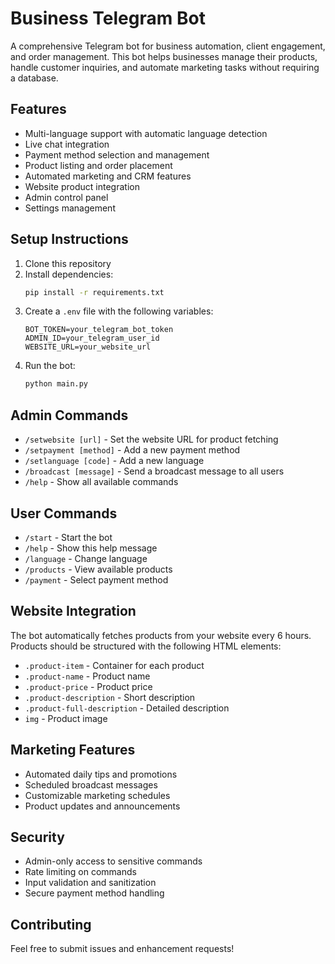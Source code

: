# Business Telegram Bot

A comprehensive Telegram bot for business automation, client engagement, and order management. This bot helps businesses manage their products, handle customer inquiries, and automate marketing tasks without requiring a database.

## Features

- Multi-language support with automatic language detection
- Live chat integration
- Payment method selection and management
- Product listing and order placement
- Automated marketing and CRM features
- Website product integration
- Admin control panel
- Settings management

## Setup Instructions

1. Clone this repository
2. Install dependencies:
   ```bash
   pip install -r requirements.txt
   ```
3. Create a `.env` file with the following variables:
   ```
   BOT_TOKEN=your_telegram_bot_token
   ADMIN_ID=your_telegram_user_id
   WEBSITE_URL=your_website_url
   ```
4. Run the bot:
   ```bash
   python main.py
   ```

## Admin Commands

- `/setwebsite [url]` - Set the website URL for product fetching
- `/setpayment [method]` - Add a new payment method
- `/setlanguage [code]` - Add a new language
- `/broadcast [message]` - Send a broadcast message to all users
- `/help` - Show all available commands

## User Commands

- `/start` - Start the bot
- `/help` - Show this help message
- `/language` - Change language
- `/products` - View available products
- `/payment` - Select payment method

## Website Integration

The bot automatically fetches products from your website every 6 hours. Products should be structured with the following HTML elements:
- `.product-item` - Container for each product
- `.product-name` - Product name
- `.product-price` - Product price
- `.product-description` - Short description
- `.product-full-description` - Detailed description
- `img` - Product image

## Marketing Features

- Automated daily tips and promotions
- Scheduled broadcast messages
- Customizable marketing schedules
- Product updates and announcements

## Security

- Admin-only access to sensitive commands
- Rate limiting on commands
- Input validation and sanitization
- Secure payment method handling

## Contributing

Feel free to submit issues and enhancement requests! 